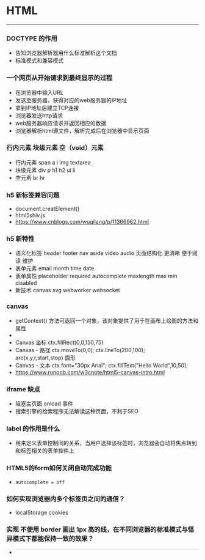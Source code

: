 # HTML
-----
### DOCTYPE 的作用 
* 告知浏览器解析器用什么标准解析这个文档
* 标准模式和兼容模式

### 一个网页从开始请求到最终显示的过程
* 在浏览器中输入URL
* 发送至服务器，获得对应的web服务器的IP地址
* 拿到IP地址后建立TCP连接
* 浏览器发送http请求
* web服务器响应请求并返回相应的数据
* 浏览器解析html源文件，解析完成后在浏览器中显示页面

### 行内元素  块级元素  空（void）元素
* 行内元素  span  a  i img textarea
* 块级元素  div p h1 h2 ul li
* 空元素 br hr

### h5 新标签兼容问题
* document.creatElement() 
* html5shiv.js
* https://www.cnblogs.com/wuqilang/p/11366962.html

### h5 新特性
* 语义化标签 header footer nav aside video audio  页面结构化 更清晰 便于阅读 维护
* 表单元素 email month time date 
* 表单属性 placeholder required autocomplete maxlength max min disabled 
* 新技术 canvas svg webworker websocket 

### canvas 
* getContext() 方法可返回一个对象，该对象提供了用于在画布上绘图的方法和属性
* <canvas id="myCanvas" width="200" height="100"></canvas>
* Canvas 坐标 ctx.fillRect(0,0,150,75)
* Canvas - 路径  ctx.moveTo(0,0); ctx.lineTo(200,100);  
  arc(x,y,r,start,stop) 圆形
* Canvas - 文本 ctx.font="30px Arial"; ctx.fillText("Hello World",10,50);
* https://www.runoob.com/w3cnote/html5-canvas-intro.html

### iframe 缺点
* 阻塞主页面 onload 事件
* 搜索引擎的检索程序无法解读这种页面，不利于SEO

### label 的作用是什么
* 用来定义表单控制间的关系，当用户选择该标签时，浏览器会自动将焦点转到和标签相关的表单控件上

### HTML5的form如何关闭自动完成功能
* `autocomplete = off`

### 如何实现浏览器内多个标签页之间的通信？
* localStorage cookies

### 实现 不使用 border 画出 1px 高的线，在不同浏览器的标准模式与怪异模式下都能保持一致的效果？
* <div style="height:1px;overflow:hidden;background:#ccc"></div>